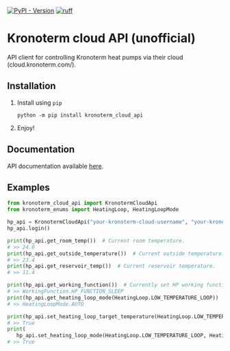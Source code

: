 [![PyPI - Version](https://img.shields.io/pypi/v/kronoterm-cloud-api)](https://pypi.org/project/kronoterm-cloud-api/)
[![ruff](https://github.com/LeskoIam/kronoterm_cloud_api/actions/workflows/ruff.yml/badge.svg?branch=master)](https://github.com/LeskoIam/kronoterm_cloud_api/actions/workflows/ruff.yml)

# Kronoterm cloud API (unofficial)

API client for controlling Kronoterm heat pumps via their cloud (cloud.kronoterm.com/).

## Installation

1. Install using `pip`
   ```shell
   python -m pip install kronoterm_cloud_api
   ```
2. Enjoy!


## Documentation
API documentation available [here](./docs/kronoterm_cloud_api_docs.md).

## Examples

```python
from kronoterm_cloud_api import KronotermCloudApi
from kronoterm_enums import HeatingLoop, HeatingLoopMode

hp_api = KronotermCloudApi("your-kronoterm-cloud-username", "your-kronoterm-cloud-password")
hp_api.login()

print(hp_api.get_room_temp())  # Current room temperature.
# >> 24.0
print(hp_api.get_outside_temperature())  # Current outside temperature.
# >> 23.4
print(hp_api.get_reservoir_temp())  # Current reservoir temperature.
# >> 11.4

print(hp_api.get_working_function())  # Currently set HP working function
# >> WorkingFunction.HP_FUNCTION_SLEEP
print(hp_api.get_heating_loop_mode(HeatingLoop.LOW_TEMPERATURE_LOOP))  # Get the mode of heating loop.
# >> HeatingLoopMode.AUTO

print(hp_api.set_heating_loop_target_temperature(HeatingLoop.LOW_TEMPERATURE_LOOP, 24))  # Set heating loop temperature.
# >> True
print(
   hp_api.set_heating_loop_mode(HeatingLoop.LOW_TEMPERATURE_LOOP, HeatingLoopMode.AUTO))  # Set the mode of heating loop.
# >> True

```